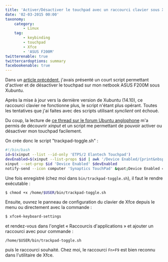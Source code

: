```yaml
---
title: 'Activer/Désactiver le touchpad avec un raccourci clavier sous Xubuntu sur netbook ASUS F200M'
date: '02-03-2015 00:00'
taxonomy:
    category:
        - Linux
    tag:
        - keybinding
        - touchpad
        - Xfce
        - 'ASUS F200M'
twitterenable: true
twittercardoptions: summary
facebookenable: true
---
```


Dans un [article précédent](/blog/netbook-keybindings), j'avais présenté un court script permettant d'activer et de désactiver le touchpad sur mon netbook ASUS F200M sous Xubuntu.

Après la mise à jour vers la dernière version de Xubuntu (14.10), ce raccourci clavier ne fonctionne plus, le script n'étant plus opérant. Toutes les tentatives que j'ai faites avec des scripts utilisant _synclient_ ont échoué.

Du coup, la lecture de [ce thread sur le forum Ubuntu anglophone](http://ubuntuforums.org/showthread.php?t=2141992) m'a permis de découvrir _xinput_ et un script me permettant de pouvoir activer ou désactiver mon touchpad facilement.

On crée donc le script "trackpad-toggle.sh"&nbsp;:

```bash
#!/bin/bash
id=$(xinput --list --id-only 'ETPS/2 Elantech Touchpad')
devEnabled=$(xinput --list-props $id | awk '/Device Enabled/{print&nbsp;!$NF}')
xinput --set-prop $id 'Device Enabled' $devEnabled
notify-send --icon computer 'Synaptics TouchPad' &quot;Device Enabled = $devEnabled&quot;
```

Une fois enregistré (chez moi dans `bin/trackpad-toggle.sh`), il faut le rendre exécutable&nbsp;:
```bash
$ chmod +x /home/$USER/bin/trackpad-toggle.sh
```

Ensuite, ouvrez le panneau de configuration du clavier de Xfce depuis le menu ou directement avec la commande&nbsp;:
```bash
$ xfce4-keyboard-settings
```
et rendez-vous dans l'onglet &laquo;&nbsp;Raccourcis d'applications&nbsp;&raquo; et ajouter un raccourci avec pour commande&nbsp;:
```
/home/$USER/bin/trackpad-toggle.sh
```
puis le raccourci souhaité. Chez moi, le raccourci `Fn+F9` est bien reconnu dans l'utilitaire de Xfce.
